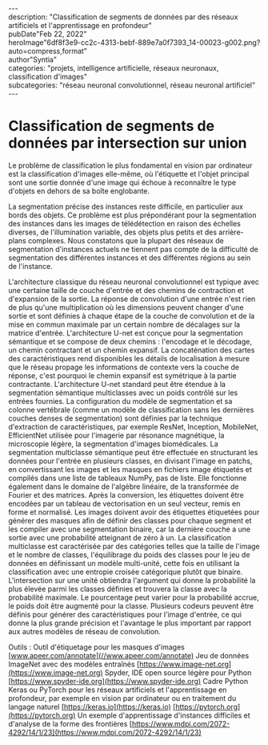 \---  
description: "Classification de segments de données par des réseaux artificiels et l'apprentissage en profondeur"  
pubDate"Feb 22, 2022"   
heroImage"6df8f3e9-cc2c-4313-bebf-889e7a0f7393_14-00023-g002.png?auto=compress,format"   
author"Syntia"   
categories: "projets, intelligence artificielle, réseaux neuronaux, classification d'images"  
subcategories: "réseau neuronal convolutionnel, réseau neuronal artificiel"  
\---  

# **Classification de segments de données par intersection sur union**

Le problème de classification le plus fondamental en vision par ordinateur est la classification d'images elle-même, où l'étiquette et l'objet principal sont une sortie donnée d'une image qui échoue à reconnaître le type d'objets en dehors de sa boîte englobante.

La segmentation précise des instances reste difficile, en particulier aux bords des objets. Ce problème est plus prépondérant pour la segmentation des instances dans les images de télédétection en raison des échelles diverses, de l'illumination variable, des objets plus petits et des arrière-plans complexes. Nous constatons que la plupart des réseaux de segmentation d'instances actuels ne tiennent pas compte de la difficulté de segmentation des différentes instances et des différentes régions au sein de l'instance.

L'architecture classique du réseau neuronal convolutionnel est typique avec une certaine taille de couche d'entrée et des chemins de contraction et d'expansion de la sortie. La réponse de convolution d'une entrée n'est rien de plus qu'une multiplication où les dimensions peuvent changer d'une sortie et sont définies à chaque étape de la couche de convolution et de la mise en commun maximale par un certain nombre de décalages sur la matrice d'entrée.
L'architecture U-net est conçue pour la segmentation sémantique et se compose de deux chemins : l'encodage et le décodage, un chemin contractant et un chemin expansif. La concaténation des cartes des caractéristiques rend disponibles les détails de localisation à mesure que le réseau propage les informations de contexte vers la couche de réponse, c'est pourquoi le chemin expansif est symétrique à la partie contractante.
L'architecture U-net standard peut être étendue à la segmentation sémantique multiclasses avec un poids contrôlé sur les entrées fournies. La configuration du modèle de segmentation et sa colonne vertébrale (comme un modèle de classification sans les dernières couches denses de segmentation) sont définies par la technique d'extraction de caractéristiques, par exemple ResNet, Inception, MobileNet, EfficientNet utilisée pour l'imagerie par résonance magnétique, la microscopie légère, la segmentation d'images biomédicales.
La segmentation multiclasse sémantique peut être effectuée en structurant les données pour l'entrée en plusieurs classes, en divisant l'image en patchs, en convertissant les images et les masques en fichiers image étiquetés et compilés dans une liste de tableaux NumPy, pas de liste. Elle fonctionne également dans le domaine de l'algèbre linéaire, de la transformée de Fourier et des matrices. Après la conversion, les étiquettes doivent être encodées par un tableau de vectorisation en un seul vecteur, remis en forme et normalisé.
Les images doivent avoir des étiquettes étiquetées pour générer des masques afin de définir des classes pour chaque segment et les compiler avec une segmentation binaire, car la dernière couche a une sortie avec une probabilité atteignant de zéro à un.
La classification multiclasse est caractérisée par des catégories telles que la taille de l'image et le nombre de classes, l'équilibrage du poids des classes pour le jeu de données en définissant un modèle multi-unité, cette fois en utilisant la classification avec une entropie croisée catégorique plutôt que binaire. L'intersection sur une unité obtiendra l'argument qui donne la probabilité la plus élevée parmi les classes définies et trouvera la classe avec la probabilité maximale. Le pourcentage peut varier pour la probabilité accrue, le poids doit être augmenté pour la classe. Plusieurs codeurs peuvent être définis pour générer des caractéristiques pour l'image d'entrée, ce qui donne la plus grande précision et l'avantage le plus important par rapport aux autres modèles de réseau de convolution.

Outils :
Outil d'étiquetage pour les masques d'images [www.apeer.com/annotate](//www.apeer.com/annotate)
Jeu de données ImageNet avec des modèles entraînés [https://www.image-net.org](https://www.image-net.org)
Spyder, IDE open source légère pour Python [https://www.spyder-ide.org](https://www.spyder-ide.org)
Cadre Python Keras ou PyTorch pour les réseaux artificiels et l'apprentissage en profondeur, par exemple en vision par ordinateur ou en traitement du langage naturel [https://keras.io](https://keras.io) [https://pytorch.org](https://pytorch.org)
Un exemple d'apprentissage d'instances difficiles et d'analyse de la forme des frontières [https://www.mdpi.com/2072-4292/14/1/23](https://www.mdpi.com/2072-4292/14/1/23)
